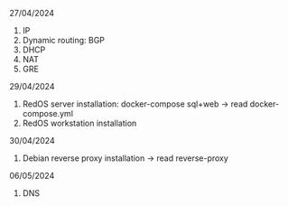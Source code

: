 27/04/2024 

1. IP
2. Dynamic routing: BGP
3. DHCP
4. NAT
5. GRE

29/04/2024

1. RedOS server installation: docker-compose sql+web -> read docker-compose.yml
2. RedOS workstation installation

30/04/2024

1. Debian reverse proxy installation -> read reverse-proxy

06/05/2024

1. DNS

